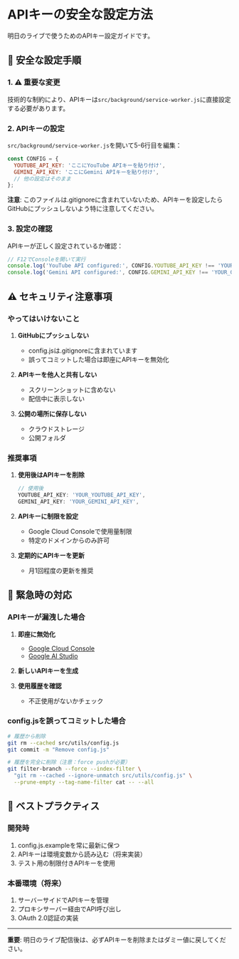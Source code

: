# APIキーの安全な設定方法

明日のライブで使うためのAPIキー設定ガイドです。

## 🔐 安全な設定手順

### 1. ⚠️ 重要な変更

技術的な制約により、APIキーは`src/background/service-worker.js`に直接設定する必要があります。

### 2. APIキーの設定

`src/background/service-worker.js`を開いて5-6行目を編集：

```javascript
const CONFIG = {
  YOUTUBE_API_KEY: 'ここにYouTube APIキーを貼り付け',
  GEMINI_API_KEY: 'ここにGemini APIキーを貼り付け',
  // 他の設定はそのまま
};
```

**注意**: このファイルは.gitignoreに含まれていないため、APIキーを設定したらGitHubにプッシュしないよう特に注意してください。

### 3. 設定の確認

APIキーが正しく設定されているか確認：

```javascript
// F12でConsoleを開いて実行
console.log('YouTube API configured:', CONFIG.YOUTUBE_API_KEY !== 'YOUR_YOUTUBE_API_KEY');
console.log('Gemini API configured:', CONFIG.GEMINI_API_KEY !== 'YOUR_GEMINI_API_KEY');
```

## ⚠️ セキュリティ注意事項

### やってはいけないこと

1. **GitHubにプッシュしない**
   - config.jsは.gitignoreに含まれています
   - 誤ってコミットした場合は即座にAPIキーを無効化

2. **APIキーを他人と共有しない**
   - スクリーンショットに含めない
   - 配信中に表示しない

3. **公開の場所に保存しない**
   - クラウドストレージ
   - 公開フォルダ

### 推奨事項

1. **使用後はAPIキーを削除**
   ```javascript
   // 使用後
   YOUTUBE_API_KEY: 'YOUR_YOUTUBE_API_KEY',
   GEMINI_API_KEY: 'YOUR_GEMINI_API_KEY',
   ```

2. **APIキーに制限を設定**
   - Google Cloud Consoleで使用量制限
   - 特定のドメインからのみ許可

3. **定期的にAPIキーを更新**
   - 月1回程度の更新を推奨

## 🚨 緊急時の対応

### APIキーが漏洩した場合

1. **即座に無効化**
   - [Google Cloud Console](https://console.cloud.google.com/)
   - [Google AI Studio](https://makersuite.google.com/)

2. **新しいAPIキーを生成**

3. **使用履歴を確認**
   - 不正使用がないかチェック

### config.jsを誤ってコミットした場合

```bash
# 履歴から削除
git rm --cached src/utils/config.js
git commit -m "Remove config.js"

# 履歴を完全に削除（注意：force pushが必要）
git filter-branch --force --index-filter \
  "git rm --cached --ignore-unmatch src/utils/config.js" \
  --prune-empty --tag-name-filter cat -- --all
```

## 📝 ベストプラクティス

### 開発時
1. config.js.exampleを常に最新に保つ
2. APIキーは環境変数から読み込む（将来実装）
3. テスト用の制限付きAPIキーを使用

### 本番環境（将来）
1. サーバーサイドでAPIキーを管理
2. プロキシサーバー経由でAPI呼び出し
3. OAuth 2.0認証の実装

---

**重要**: 明日のライブ配信後は、必ずAPIキーを削除またはダミー値に戻してください。